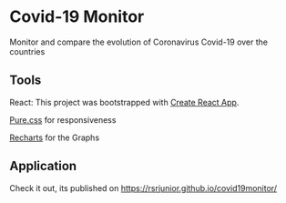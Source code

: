 # Covid-19 Monitor

Monitor and compare the evolution of Coronavirus Covid-19 over the countries

## Tools

React: This project was bootstrapped with [Create React App](https://github.com/facebook/create-react-app).

[Pure.css](https://purecss.io/) for responsiveness 

[Recharts](http://recharts.org/) for the Graphs

## Application

Check it out, its published on https://rsrjunior.github.io/covid19monitor/
